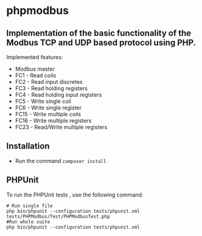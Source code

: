 # phpmodbus

## Implementation of the basic functionality of the Modbus TCP and UDP based protocol using PHP. 

Implemented features:
 * Modbus master
  * FC1 - Read coils 
  * FC2 - Read input discretes
  * FC3 - Read holding registers 
  * FC4 - Read holding input registers 
  * FC5 - Write single coil 
  * FC6 - Write single register
  * FC15 - Write multiple coils
  * FC16 - Write multiple registers
  * FC23 - Read/Write multiple registers

## Installation

* Run the command ```composer install```

## PHPUnit 

To run the PHPUnit tests , use the following command:



```shell
# Run single file
php bin/phpunit --configuration tests/phpunit.xml tests/PHPModbus/Test/PHPModbusTest.php
#Run whole suite
php bin/phpunit --configuration tests/phpunit.xml 
```
